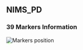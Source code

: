 ## NIMS_PD

### 39 Markers Information
![Markers position](https://user-images.githubusercontent.com/76163168/163541102-fa4a6c0c-12c2-411e-8b34-e8a4baff6042.png)
